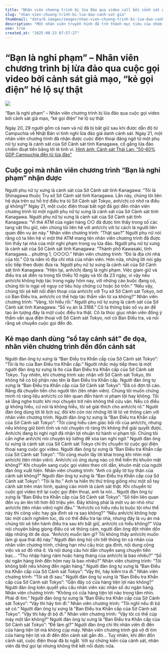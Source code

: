 ```yaml
---
title: "Nhân viên chương trình bị lừa đảo qua video call bởi cảnh sát giả mạo"
slug: "nhan-vien-chuong-trinh-bi-lua-dao-canh-sat-gia"
thumbnail: "data/6.images/images/nhan-vien-chuong-trinh-bi-lua-dao-canh-sat-gia.webp"
description: "Một nhân viên truyền hình đã trở thành mục tiêu của nhóm lừa đảo giả danh cảnh sát qua cuộc gọi video. Kẻ lừa đảo đã dùng thủ đoạn tinh vi, đe dọa giam giữ để chiếm đoạt tiền."
use: true
created_at: "2025-08-23 07:57:27"
---
```


# “Bạn là nghi phạm” – Nhân viên chương trình bị lừa đảo qua cuộc gọi video bởi cảnh sát giả mạo, “kẻ gọi điện” hé lộ sự thật

![](/images/20250822-90171806-ann-000-1-view.webp)

“Bạn là nghi phạm” – Nhân viên chương trình bị lừa đảo qua cuộc gọi video bởi cảnh sát giả mạo, “kẻ gọi điện” hé lộ sự thật

Ngày 20, 29 người gồm cả nam và nữ đã bị bắt giữ sau khi được dẫn độ từ Campuchia về Nhật Bản vì tình nghi lừa đảo giả danh cảnh sát. Ngày 21, một nhân viên chương trình đã nhận được cuộc điện thoại đáng ngờ từ một phụ nữ tự xưng là cảnh sát của Sở Cảnh sát tỉnh Kanagawa, cố gắng lừa đảo chiếm đoạt tiền bằng lời lẽ tinh vi.
[Hình ảnh: Cảnh sát Thái Lan: “50-60% GDP Campuchia đến từ lừa đảo”](https://news.tv-asahi.co.jp/news_society/articles/photos/900171806.html)

## Cuộc gọi mà nhân viên chương trình “Bạn là nghi phạm” nhận được

Người phụ nữ tự xưng là cảnh sát của Sở Cảnh sát tỉnh Kanagawa:
“Tôi là Shinagawa thuộc Trụ sở Sở Cảnh sát tỉnh Kanagawa. Lần này, chúng tôi liên hệ dựa trên sự hỗ trợ điều tra từ Sở Cảnh sát Tokyo, anh/chị có nhớ ra điều gì không?”
Ngày 21, một cuộc điện thoại bất ngờ đã gọi đến nhân viên chương trình từ một người phụ nữ tự xưng là cảnh sát của Sở Cảnh sát tỉnh Kanagawa.
Người phụ nữ tự xưng là cảnh sát của Sở Cảnh sát tỉnh Kanagawa:
“Vì thẻ ATM của ngân hàng ○○ đã được tìm thấy trong số các tang vật thu giữ, nên chúng tôi liên hệ với anh/chị với tư cách là người liên quan đến vụ án này.”
Nhân viên chương trình:
“Thật sao?”
Người phụ nữ nói rằng cô ta liên hệ vì một thẻ ATM mang tên nhân viên chương trình đã được tìm thấy tại nhà của một nghi phạm trong vụ lừa đảo.
Người phụ nữ tự xưng là cảnh sát của Sở Cảnh sát tỉnh Kanagawa:
“Thành phố Kawasaki, tỉnh Kanagawa… phường 1, ○○○○.”
Nhân viên chương trình:
“Đó là địa chỉ nhà của tôi.”
Cô ta nắm rõ địa chỉ nhà của nhân viên. Hơn nữa, những lời nói gây sốc tiếp theo được đưa ra.
Người phụ nữ tự xưng là cảnh sát của Sở Cảnh sát tỉnh Kanagawa:
“Hiện tại, anh/chị đang là nghi phạm. Việc giam giữ và điều tra sẽ diễn ra trong tối thiểu 10 ngày và tối đa 23 ngày, vì vậy nếu anh/chị không hợp tác trong ngày hôm nay, với những cáo buộc đang có, chúng tôi lo ngại về nguy cơ tiêu hủy chứng cứ hoặc bỏ trốn.”
“Nếu vậy, chúng tôi sẽ kết nối điện thoại của anh/chị với Trụ sở Sở Cảnh sát Tokyo, nơi có Ban Điều tra, anh/chị có thể hợp tác thẩm vấn từ xa không?”
Nhân viên chương trình:
“Vâng, tôi hiểu rồi.”
Người phụ nữ tự xưng là cảnh sát của Sở Cảnh sát tỉnh Kanagawa:
“Số vụ án là 3188.”
Cô ta thông báo số vụ án để tạo ấn tượng đây là một cuộc điều tra thật. Cô ta thúc giục nhân viên đồng ý thẩm vấn qua điện thoại với Sở Cảnh sát Tokyo, nơi có Ban Điều tra, và nói rằng sẽ chuyển cuộc gọi đến đó.

## Kẻ mạo danh dùng “sổ tay cảnh sát” đe dọa, nhân viên chương trình đến đồn cảnh sát

Người đàn ông tự xưng là “Ban Điều tra Khẩn cấp của Sở Cảnh sát Tokyo”:
“Tôi là Ito của Ban Điều tra Khẩn cấp.”
Người nhấc máy tiếp theo là một người đàn ông tự xưng là Ito của Ban Điều tra Khẩn cấp của Sở Cảnh sát Tokyo. Tuy nhiên, khi chương trình xác nhận với Sở Cảnh sát Tokyo, thì không hề có bộ phận nào tên là Ban Điều tra Khẩn cấp.
Người đàn ông tự xưng là “Ban Điều tra Khẩn cấp của Sở Cảnh sát Tokyo”:
“Đã có đơn tố cáo. Rằng đã chuyển tiền cho người tên (tên nhân viên). Chúng tôi muốn chứng minh rõ ràng liệu anh/chị có liên quan đến hành vi phạm tội hay không. Tôi sẽ lắng nghe trước khi mọi chuyện trở nên không thể cứu vãn. Nếu có điều gì không hiểu, cứ nói là không hiểu, tôi sẽ giải thích cho anh/chị rõ.”
Người đàn ông dùng lời lẽ lịch sự, đôi khi còn nói những lời lẽ tỏ vẻ thông cảm với nhân viên chương trình.
Người đàn ông tự xưng là “Ban Điều tra Khẩn cấp của Sở Cảnh sát Tokyo”:
“Tôi cũng hiểu cảm giác bối rối của anh/chị, nhưng nếu không giữ bình tĩnh và nói chuyện rõ ràng thì không thể giải quyết được. Anh/chị đang bị nghi ngờ đã nhận lợi nhuận từ hành vi phạm tội. Chúng tôi cần nghe anh/chị nói chuyện kỹ lưỡng để xóa tan nghi ngờ.”
Người đàn ông tự xưng là cảnh sát của Sở Cảnh sát Tokyo chỉ thị chuyển từ cuộc gọi điện thoại sang cuộc gọi video.
Người đàn ông tự xưng là “Ban Điều tra Khẩn cấp của Sở Cảnh sát Tokyo”:
“Tôi cũng muốn lấy lời khai trong khi nhìn mặt anh/chị (tên nhân viên). Anh/chị có ứng dụng nào có thể hiển thị khuôn mặt không?”
Khi chuyển sang cuộc gọi video theo chỉ dẫn, khuôn mặt của người đàn ông xuất hiện.
Nhân viên chương trình:
“Anh có giấy tờ tùy thân của cảnh sát không?”
Người đàn ông tự xưng là “Ban Điều tra Khẩn cấp của Sở Cảnh sát Tokyo”:
“Tôi là Ito.”
Anh ta hiển thị thứ trông giống như một sổ tay cảnh sát trên màn hình, quảng cáo mình là cảnh sát thật. Khi chuyển từ cuộc gọi video trở lại cuộc gọi điện thoại, anh ta nói…
Người đàn ông tự xưng là “Ban Điều tra Khẩn cấp của Sở Cảnh sát Tokyo”:
“Số tiền liên quan đến vụ án lên tới hơn 60 triệu yên. Đây không phải là một vụ án nhỏ như anh/chị (tên nhân viên) nghĩ đâu.”
“Anh/chị có hiểu nếu bị buộc tội như thế này thì công việc hay gia đình sẽ ra sao không?”
“Nếu anh/chị không hợp tác một cách nghiêm túc, dù có thể điều tra tại nhà, nhưng đây là vụ án mà chúng tôi sẽ tiến hành điều tra sau khi bắt giữ, anh/chị có hiểu không?”
Vừa nói chuyện bằng giọng điệu có vẻ thông cảm, người đàn ông đột nhiên dồn dập những lời đe dọa.
“Anh/chị muốn làm gì? Tôi không thấy anh/chị muốn làm gì qua thái độ này.”
Người đàn ông hỏi chi tiết thông tin cá nhân của nhân viên chương trình, chẳng hạn như cấu trúc gia đình, nội dung công việc và sơ đồ nhà ở. Và nội dung câu hỏi dần chuyển sang chuyện tiền bạc…
“Thu nhập hàng năm hoặc hàng tháng của anh/chị là bao nhiêu?”
“Số dư ngân hàng tính đến hôm nay là bao nhiêu?”
Nhân viên chương trình:
“Tôi không biết nếu không đến ngân hàng.”
Người đàn ông tự xưng là “Ban Điều tra Khẩn cấp của Sở Cảnh sát Tokyo”:
“Vậy thì, hãy kiểm tra đi.”
Nhân viên chương trình:
“Tôi sẽ đi sau.”
Người đàn ông tự xưng là “Ban Điều tra Khẩn cấp của Sở Cảnh sát Tokyo”:
“Gần đây có cửa hàng tiện lợi nào không?”
Người đàn ông kiên quyết yêu cầu nhân viên xác nhận số dư ngân hàng.
Nhân viên chương trình:
“Không có cửa hàng tiện lợi nào trong tầm nhìn. Phải đi tìm.”
Người đàn ông tự xưng là “Ban Điều tra Khẩn cấp của Sở Cảnh sát Tokyo”:
“Vậy thì hãy tìm đi.”
Nhân viên chương trình:
“Tôi nghĩ nếu đi bộ sẽ có.”
Người đàn ông tự xưng là “Ban Điều tra Khẩn cấp của Sở Cảnh sát Tokyo”:
“Vậy thì hãy đi bộ đi.”
Nhân viên chương trình:
“Vậy tôi có thể cúp máy một lần không?”
Người đàn ông tự xưng là “Ban Điều tra Khẩn cấp của Sở Cảnh sát Tokyo”:
“Để làm gì?”
Người đàn ông chỉ thị nhân viên đi đến cửa hàng tiện lợi mà không cúp máy. Nhân viên chương trình giả vờ đi tìm cửa hàng tiện lợi và đi đến đồn cảnh sát gần đó…
Tuy nhiên, khi đến đồn cảnh sát, cuộc điện thoại đã bị ngắt. Với sự chứng kiến của cảnh sát, nhân viên đã thử gọi lại nhưng không thể kết nối được nữa.